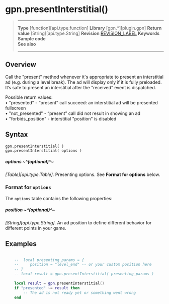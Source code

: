 # gpn.presentInterstitial()

> --------------------- ------------------------------------------------------------------------------------------
> __Type__              [function][api.type.function]
> __Library__           [gpn.*][plugin.gpn]
> __Return value__      [String][api.type.String]
> __Revision__          [REVISION_LABEL](REVISION_URL)
> __Keywords__          
> __Sample code__       
> __See also__          
> --------------------- ------------------------------------------------------------------------------------------


## Overview

Call the "present" method whenever it's appropriate to present an interstitial ad (e.g. during a level break). The ad will display only if it is fully preloaded. It’s safe to present an interstitial after the "received" event is dispatched.

Possible return values:  
• "presented"        - “present” call succeed: an interstitial ad will be presented fullscreen  
• "not_presented"    - “present” call did not result in showing an ad  
• "forbids_position" - interstitial "position" is disabled

## Syntax

	gpn.presentInterstitial( )
	gpn.presentInterstitial( options )

##### options ~^(optional)^~
_[Table][api.type.Table]._ Presenting options. See **Format for options** below.


### Format for `options`

The `options` table contains the following properties:

##### position ~^(optional)^~
_[String][api.type.String]._ An ad position to define different behavior for different points in your game.


## Examples

``````lua

    --  local presenting_params = {	
    --     position = "level_end" -- or your custom position here
    -- }
    -- local result = gpn.presentInterstitial( presenting_params )
    
    local result = gpn.presentInterstitial()
    if "presented" ~= result then
        -- The ad is not ready yet or something went wrong
    end

``````
